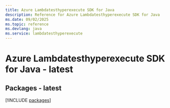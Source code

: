 ```yaml
---
title: Azure Lambdatesthyperexecute SDK for Java
description: Reference for Azure Lambdatesthyperexecute SDK for Java
ms.date: 09/02/2025
ms.topic: reference
ms.devlang: java
ms.service: lambdatesthyperexecute
---
```

# Azure Lambdatesthyperexecute SDK for Java - latest
## Packages - latest
[!INCLUDE [packages](lambdatesthyperexecute-index.md)]